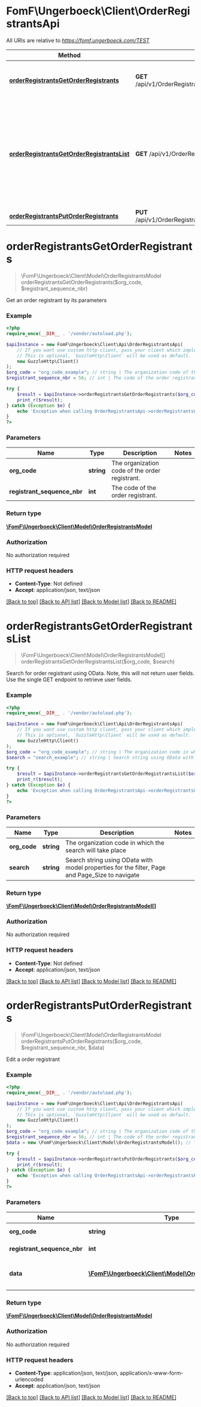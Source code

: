 # FomF\Ungerboeck\Client\OrderRegistrantsApi

All URIs are relative to *https://fomf.ungerboeck.com/TEST*

Method | HTTP request | Description
------------- | ------------- | -------------
[**orderRegistrantsGetOrderRegistrants**](OrderRegistrantsApi.md#orderRegistrantsGetOrderRegistrants) | **GET** /api/v1/OrderRegistrants/{OrgCode}/{RegistrantSequenceNbr} | Get an order registrant by its parameters
[**orderRegistrantsGetOrderRegistrantsList**](OrderRegistrantsApi.md#orderRegistrantsGetOrderRegistrantsList) | **GET** /api/v1/OrderRegistrants/{OrgCode} | Search for order registrant using OData.  Note, this will not return user fields.  Use the single GET endpoint to retrieve user fields.
[**orderRegistrantsPutOrderRegistrants**](OrderRegistrantsApi.md#orderRegistrantsPutOrderRegistrants) | **PUT** /api/v1/OrderRegistrants/{OrgCode}/{RegistrantSequenceNbr} | Edit a order registrant


# **orderRegistrantsGetOrderRegistrants**
> \FomF\Ungerboeck\Client\Model\OrderRegistrantsModel orderRegistrantsGetOrderRegistrants($org_code, $registrant_sequence_nbr)

Get an order registrant by its parameters

### Example
```php
<?php
require_once(__DIR__ . '/vendor/autoload.php');

$apiInstance = new FomF\Ungerboeck\Client\Api\OrderRegistrantsApi(
    // If you want use custom http client, pass your client which implements `GuzzleHttp\ClientInterface`.
    // This is optional, `GuzzleHttp\Client` will be used as default.
    new GuzzleHttp\Client()
);
$org_code = "org_code_example"; // string | The organization code of the order registrant.
$registrant_sequence_nbr = 56; // int | The code of the order registrant.

try {
    $result = $apiInstance->orderRegistrantsGetOrderRegistrants($org_code, $registrant_sequence_nbr);
    print_r($result);
} catch (Exception $e) {
    echo 'Exception when calling OrderRegistrantsApi->orderRegistrantsGetOrderRegistrants: ', $e->getMessage(), PHP_EOL;
}
?>
```

### Parameters

Name | Type | Description  | Notes
------------- | ------------- | ------------- | -------------
 **org_code** | **string**| The organization code of the order registrant. |
 **registrant_sequence_nbr** | **int**| The code of the order registrant. |

### Return type

[**\FomF\Ungerboeck\Client\Model\OrderRegistrantsModel**](../Model/OrderRegistrantsModel.md)

### Authorization

No authorization required

### HTTP request headers

 - **Content-Type**: Not defined
 - **Accept**: application/json, text/json

[[Back to top]](#) [[Back to API list]](../../README.md#documentation-for-api-endpoints) [[Back to Model list]](../../README.md#documentation-for-models) [[Back to README]](../../README.md)

# **orderRegistrantsGetOrderRegistrantsList**
> \FomF\Ungerboeck\Client\Model\OrderRegistrantsModel[] orderRegistrantsGetOrderRegistrantsList($org_code, $search)

Search for order registrant using OData.  Note, this will not return user fields.  Use the single GET endpoint to retrieve user fields.

### Example
```php
<?php
require_once(__DIR__ . '/vendor/autoload.php');

$apiInstance = new FomF\Ungerboeck\Client\Api\OrderRegistrantsApi(
    // If you want use custom http client, pass your client which implements `GuzzleHttp\ClientInterface`.
    // This is optional, `GuzzleHttp\Client` will be used as default.
    new GuzzleHttp\Client()
);
$org_code = "org_code_example"; // string | The organization code in which the search will take place
$search = "search_example"; // string | Search string using OData with model properties for the filter, Page and Page_Size to navigate

try {
    $result = $apiInstance->orderRegistrantsGetOrderRegistrantsList($org_code, $search);
    print_r($result);
} catch (Exception $e) {
    echo 'Exception when calling OrderRegistrantsApi->orderRegistrantsGetOrderRegistrantsList: ', $e->getMessage(), PHP_EOL;
}
?>
```

### Parameters

Name | Type | Description  | Notes
------------- | ------------- | ------------- | -------------
 **org_code** | **string**| The organization code in which the search will take place |
 **search** | **string**| Search string using OData with model properties for the filter, Page and Page_Size to navigate |

### Return type

[**\FomF\Ungerboeck\Client\Model\OrderRegistrantsModel[]**](../Model/OrderRegistrantsModel.md)

### Authorization

No authorization required

### HTTP request headers

 - **Content-Type**: Not defined
 - **Accept**: application/json, text/json

[[Back to top]](#) [[Back to API list]](../../README.md#documentation-for-api-endpoints) [[Back to Model list]](../../README.md#documentation-for-models) [[Back to README]](../../README.md)

# **orderRegistrantsPutOrderRegistrants**
> \FomF\Ungerboeck\Client\Model\OrderRegistrantsModel orderRegistrantsPutOrderRegistrants($org_code, $registrant_sequence_nbr, $data)

Edit a order registrant

### Example
```php
<?php
require_once(__DIR__ . '/vendor/autoload.php');

$apiInstance = new FomF\Ungerboeck\Client\Api\OrderRegistrantsApi(
    // If you want use custom http client, pass your client which implements `GuzzleHttp\ClientInterface`.
    // This is optional, `GuzzleHttp\Client` will be used as default.
    new GuzzleHttp\Client()
);
$org_code = "org_code_example"; // string | The organization code of the order registrant.
$registrant_sequence_nbr = 56; // int | The code of the order registrant.
$data = new \FomF\Ungerboeck\Client\Model\OrderRegistrantsModel(); // \FomF\Ungerboeck\Client\Model\OrderRegistrantsModel | (Include in the HTTP Body) An OrderRegistrantsModel entry to edit.

try {
    $result = $apiInstance->orderRegistrantsPutOrderRegistrants($org_code, $registrant_sequence_nbr, $data);
    print_r($result);
} catch (Exception $e) {
    echo 'Exception when calling OrderRegistrantsApi->orderRegistrantsPutOrderRegistrants: ', $e->getMessage(), PHP_EOL;
}
?>
```

### Parameters

Name | Type | Description  | Notes
------------- | ------------- | ------------- | -------------
 **org_code** | **string**| The organization code of the order registrant. |
 **registrant_sequence_nbr** | **int**| The code of the order registrant. |
 **data** | [**\FomF\Ungerboeck\Client\Model\OrderRegistrantsModel**](../Model/OrderRegistrantsModel.md)| (Include in the HTTP Body) An OrderRegistrantsModel entry to edit. |

### Return type

[**\FomF\Ungerboeck\Client\Model\OrderRegistrantsModel**](../Model/OrderRegistrantsModel.md)

### Authorization

No authorization required

### HTTP request headers

 - **Content-Type**: application/json, text/json, application/x-www-form-urlencoded
 - **Accept**: application/json, text/json

[[Back to top]](#) [[Back to API list]](../../README.md#documentation-for-api-endpoints) [[Back to Model list]](../../README.md#documentation-for-models) [[Back to README]](../../README.md)

